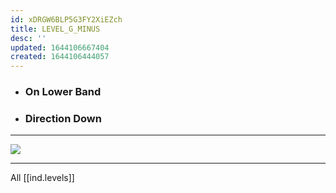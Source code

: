 ```yaml
---
id: xDRGW6BLP5G3FY2XiEZch
title: LEVEL_G_MINUS
desc: ''
updated: 1644106667404
created: 1644106444057
---
```


* ### On Lower Band
* ### Direction Down

---

![](/assets/images/2022-02-05-19-14-38.png)

---

All [[ind.levels]]